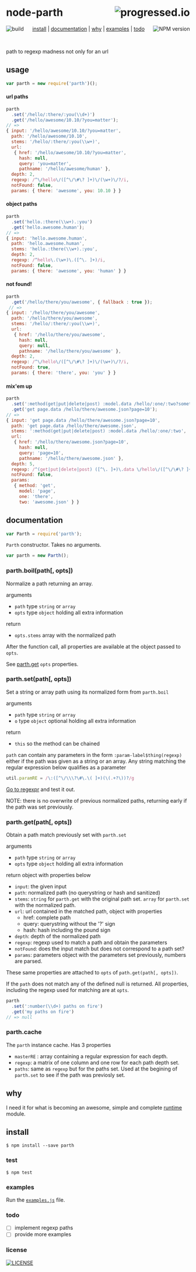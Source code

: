 # node-parth [<img alt="progressed.io" src="http://progressed.io/bar/85" align="right"/>](https://github.com/fehmicansaglam/progressed.io)

[<img alt="build" src="http://img.shields.io/travis/stringparser/node-parth/master.svg?style=flat-square" align="left"/>](https://travis-ci.org/stringparser/node-parth/builds)
[<img alt="NPM version" src="http://img.shields.io/npm/v/parth.svg?style=flat-square" align="right"/>](http://www.npmjs.org/package/parth)
<p align="center">
  <a href="#install">install</a> |
  <a href="#documentation">documentation</a> |
  <a href="#why">why</a> |
  <a href="#examples">examples</a> |
  <a href="#todo">todo</a>
</p>
<br>

path to regexp madness not only for an url

## usage

```js
var parth = new require('parth')();
```

#### url paths

```js
parth
  .set('/hello/:there/:you(\\d+)')
  .get('/hello/awesome/10.10/?you=matter');
// =>
{ input: '/hello/awesome/10.10/?you=matter',
  path: '/hello/awesome/10.10',
  stems: '/hello/:there/:you(\\w+)',
  url:
   { href: '/hello/awesome/10.10/?you=matter',
     hash: null,
     query: 'you=matter',
     pathname: '/hello/awesome/human' },
  depth: 2,
  regexp: /^\/hello\/([^\/\#\? ]+)\/(\w+)\/?/i,
  notFound: false,
  params: { there: 'awesome', you: 10.10 } }

```

#### object paths

```js
parth
  .set('hello.:there(\\w+).:you')
  .get('hello.awesome.human');
// =>
{ input: 'hello.awesome.human',
  path: 'hello.awesome.human',
  stems: 'hello.:there(\\w+).:you',
  depth: 2,
  regexp: /^hello\.(\w+)\.([^\. ]+)/i,
  notFound: false,
  params: { there: 'awesome', you: 'human' } }
```

#### not found!

````js
parth
  .get('/hello/there/you/awesome', { fallback : true });
 // =>
{ input: '/hello/there/you/awesome',
  path: '/hello/there/you/awesome',
  stems: '/hello/:there/:you(\\w+)',
  url:
   { href: '/hello/there/you/awesome',
     hash: null,
     query: null,
     pathname: '/hello/there/you/awesome' },
  depth: 2,
  regexp: /^\/hello\/([^\/\#\? ]+)\/(\w+)\/?/i,
  notFound: true,
  params: { there: 'there', you: 'you' } }
````

#### mix'em up

```js
parth
  .set(':method(get|put|delete|post) :model.data /hello/:one/:two?something')
  .get('get page.data /hello/there/awesome.json?page=10');
// =>
{ input: 'get page.data /hello/there/awesome.json?page=10',
  path: 'get page.data /hello/there/awesome.json',
  stems: ':method(get|put|delete|post) :model.data /hello/:one/:two',
  url:
   { href: '/hello/there/awesome.json?page=10',
     hash: null,
     query: 'page=10',
     pathname: '/hello/there/awesome.json' },
  depth: 5,
  regexp: /^(get|put|delete|post) ([^\. ]+)\.data \/hello\/([^\/\#\? ]+)\/([^\/\#\? ]+)\/?/i,
  notFound: false,
  params:
   { method: 'get',
     model: 'page',
     one: 'there',
     two: 'awesome.json' } }

```

## documentation

````js
var Parth = require('parth');
````

`Parth` constructor. Takes no arguments.

```js
var parth = new Parth();
```

### parth.boil(path[, opts])

Normalize a path returning an array.

arguments
- `path` type `string` or `array`
- `opts` type `object` holding all extra information

return
- `opts.stems` array with the normalized path

After the function call, all properties are available at the object passed to `opts`.

See [parth.get](#parthgetpath-opts) `opts` properties.

### parth.set(path[, opts])

Set a string or array path using its normalized form from `parth.boil`

arguments
- `path` type `string` or `array`
- `o` type `object` optional holding all extra information

return
- `this` so the method can be chained

`path` can contain any parameters in the form `:param-label$thing(regexp)` either if the path was given as a string or an array. Any string matching the regular expression below qualifies as a parameter

````js
util.paramRE = /\:([^\/\\\?\#\.\( ]+)(\(.+?\))?/g
````
[Go to regexpr](http://regexr.com/) and test it out.

NOTE: there is no overwrite of previous normalized paths, returning early if the path was set previously.

### parth.get(path[, opts])

Obtain a path match previously set with `parth.set`

arguments
- `path` type `string` or `array`
- `opts` type `object` holding all extra information

return
  object with properties below
- `input`: the given input
- `path`: normalized path (no querystring or hash and sanitized)
- `stems`: `string` for `parth.get` with the original path set. `array` for `parth.set` with the normalized path.
- `url`: url contained in the matched path, object with properties
  - href: complete path
  - query: querystring without the '?' sign
  - hash: hash including the pound sign
- `depth`: depth of the normalized path
- `regexp`: regexp used to match a path and obtain the parameters
- `notFound`: does the input match but does not correspond to a path set?
- `params`: parameters object with the parameters set previously, numbers are parsed.

These same properties are attached to `opts` of `path.get(path[, opts])`.

If the `path` does not match any of the defined null is returned. All properties, including the regexp used for matching are at `opts`.

```js
parth
  .set(':number(\\d+) paths on fire')
  .get('my paths on fire')
// => null
```

### parth.cache

The `parth` instance cache. Has 3 properties

 - `masterRE` : array containing a regular expression for each depth.
 - `regexp`: a matrix of one column and one row for each path depth set.
 - `paths`: same as `regexp` but for the paths set. Used at the begining of `parth.set` to see if the path was previosly set.

## why

I need it for what is becoming an awesome, simple and complete [runtime](https://github.com/stringparser/runtime) module.

## install

    $ npm install --save parth

### test

    $ npm test

### examples

 Run the [`examples.js`](examples.js) file.

### todo

 - [ ] implement regexp paths
 - [ ] provide more examples

### license

[<img alt="LICENSE" src="http://img.shields.io/npm/l/parth.svg?style=flat-square"/>](http://opensource.org/licenses/MIT)
